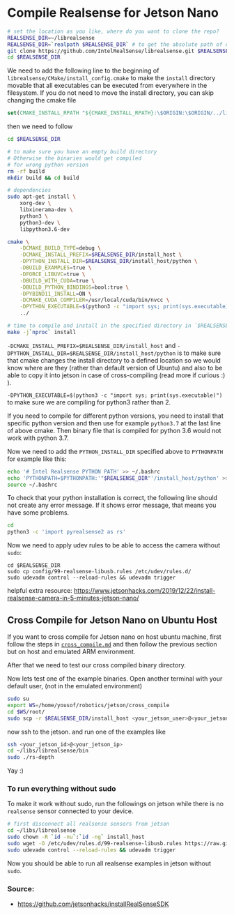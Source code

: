 # Compile Realsense for Jetson Nano
```bash
# set the location as you like, where do you want to clone the repo?
REALSENSE_DIR=~/librealsense
REALSENSE_DIR=`realpath $REALSENSE_DIR` # to get the absolute path of directory
git clone https://github.com/IntelRealSense/librealsense.git $REALSENSE_DIR
cd $REALSENSE_DIR
```

We need to add the following line to the beginning of `librealsense/CMake/install_config.cmake` 
to make the `install` directory movable that all executables can be executed from everywhere
in the filesystem. If you do not need to move the install directory, 
you can skip changing the cmake file
```cmake
set(CMAKE_INSTALL_RPATH "${CMAKE_INSTALL_RPATH}:\$ORIGIN:\$ORIGIN/../lib:\$ORIGIN/../include")
```

then we need to follow

```bash
cd $REALSENSE_DIR

# to make sure you have an empty build directory
# Otherwise the binaries would get compiled 
# for wrong python version
rm -rf build 
mkdir build && cd build

# dependencies
sudo apt-get install \
    xorg-dev \
    libxinerama-dev \
    python3 \
    python3-dev \
    libpython3.6-dev

cmake \
    -DCMAKE_BUILD_TYPE=debug \
    -DCMAKE_INSTALL_PREFIX=$REALSENSE_DIR/install_host \
    -DPYTHON_INSTALL_DIR=$REALSENSE_DIR/install_host/python \
    -DBUILD_EXAMPLES=true \
    -DFORCE_LIBUVC=true \
    -DBUILD_WITH_CUDA=true \
    -DBUILD_PYTHON_BINDINGS=bool:true \
    -DPYBIND11_INSTALL=ON \
    -DCMAKE_CUDA_COMPILER=/usr/local/cuda/bin/nvcc \
    -DPYTHON_EXECUTABLE=$(python3 -c "import sys; print(sys.executable)") \
    ../

# time to compile and install in the specified directory in `$REALSENSE_DIR/install_host`
make -j`nproc` install
```

`-DCMAKE_INSTALL_PREFIX=$REALSENSE_DIR/install_host` and
`-DPYTHON_INSTALL_DIR=$REALSENSE_DIR/install_host/python` is to  make sure that cmake
changes the install directory to a defined location so we would know where are they 
(rather than default version of Ubuntu) and also
to be able to copy it into jetson in case of cross-compiling (read more if curious :) ).

`-DPYTHON_EXECUTABLE=$(python3 -c "import sys; print(sys.executable)")` to make sure 
we are compiling for python3 rather than 2.

If you need to compile for different python versions, you need to install that specific python 
version and then use for example `python3.7` at the last line of above cmake. Then binary
file that is compiled for python 3.6 would not work with python 3.7.

Now we need to add the `PYTHON_INSTALL_DIR` specified above to `PYTHONPATH` for example like this:
```bash
echo '# Intel Realsense PYTHON PATH' >> ~/.bashrc
echo 'PYTHONPATH=$PYTHONPATH:'"$REALSENSE_DIR"'/install_host/python' >> ~/.bashrc
source ~/.bashrc
```

To check that your python installation is correct, the following line should not create
any error message. If it shows error message, that means you have some problems.
```bash
cd
python3 -c 'import pyrealsense2 as rs'
```


Now we need to apply udev rules to be able to access the camera without `sudo`:
```
cd $REALSENSE_DIR
sudo cp config/99-realsense-libusb.rules /etc/udev/rules.d/
sudo udevadm control --reload-rules && udevadm trigger
```

helpful extra resource: https://www.jetsonhacks.com/2019/12/22/install-realsense-camera-in-5-minutes-jetson-nano/

## Cross Compile for Jetson Nano on Ubuntu Host
If you want to cross compile for Jetson nano on host ubuntu machine, first follow the steps in [`cross_compile.md`](https://github.com/yosoufe/SelfStudyRobotics/blob/master/hardware/cross_compile.md) and then follow the previous 
section but on host and emulated ARM environment.

After that we need to test our cross compiled binary directory.

Now lets test one of the example binaries. Open another terminal with your default user,
(not in the emulated environment)
```bash
sudo su
export WS=/home/yousof/robotics/jetson/cross_compile
cd $WS/root/
sudo scp -r $REALSENSE_DIR/install_host <your_jetson_user>@<your_jetson_ip>:/home/<your-user-on-jetson>/libs/librealsense
```

now ssh to the jetson. and run one of the examples like
```bash
ssh <your_jetson_id>@<your_jetson_ip>
cd ~/libs/librealsense/bin
sudo ./rs-depth
```

Yay :)

### To run everything without sudo
To make it work without sudo, run the followings on jetson while there
is no `realsense` sensor connected to your device.
```bash
# first disconnect all realsense sensors from jetson
cd ~/libs/librealsense
sudo chown -R `id -nu`:`id -ng` install_host
sudo wget -O /etc/udev/rules.d/99-realsense-libusb.rules https://raw.githubusercontent.com/IntelRealSense/librealsense/master/config/99-realsense-libusb.rules
sudo udevadm control --reload-rules && udevadm trigger
```

Now you should be able to run all realsense examples in jetson without `sudo`.

### Source:
- https://github.com/jetsonhacks/installRealSenseSDK